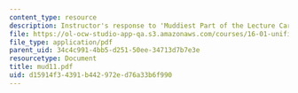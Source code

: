 ```yaml
---
content_type: resource
description: Instructor's response to 'Muddiest Part of the Lecture Cards'.
file: https://ol-ocw-studio-app-qa.s3.amazonaws.com/courses/16-01-unified-engineering-i-ii-iii-iv-fall-2005-spring-2006/d15914f34391b442972ed76a33b6f990_mud11.pdf
file_type: application/pdf
parent_uid: 34c4c991-4bb5-d251-50ee-34713d7b7e3e
resourcetype: Document
title: mud11.pdf
uid: d15914f3-4391-b442-972e-d76a33b6f990
---
```

